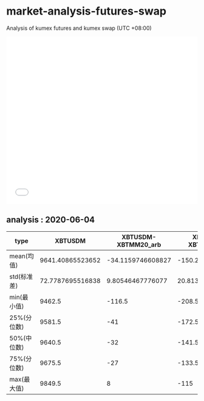 # market-analysis-futures-swap
Analysis of kumex futures and kumex swap (UTC +08:00)

<iframe width="100%" height="440" src="./data.html" frameborder="no" border="0" scrolling="no"></iframe>

## analysis : 2020-06-04

type|XBTUSDM|XBTUSDM-XBTMM20_arb|XBTUSDM-XBTMU20_arb|
---|---|---|---
mean(均值) | 9641.40865523652 | -34.1159746608827 | -150.244470839358
std(标准差) | 72.7787695516838 | 9.80546467776077 | 20.8138886029496
min(最小值) | 9462.5 | -116.5 | -208.5
25%(分位数) | 9581.5 | -41 | -172.5
50%(中位数) | 9640.5 | -32 | -141.5
75%(分位数) | 9675.5 | -27 | -133.5
max(最大值) | 9849.5 | 8 | -115
